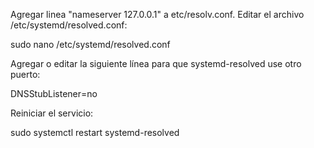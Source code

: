 Agregar linea "nameserver 127.0.0.1" a etc/resolv.conf.
Editar el archivo /etc/systemd/resolved.conf:

sudo nano /etc/systemd/resolved.conf

Agregar o editar la siguiente línea para que systemd-resolved use otro puerto:

DNSStubListener=no

Reiniciar el servicio:

sudo systemctl restart systemd-resolved
